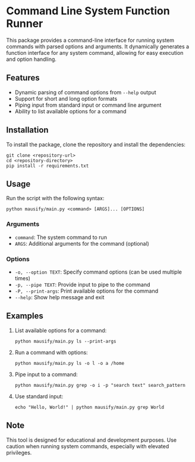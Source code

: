 # Command Line System Function Runner

This package provides a command-line interface for running system commands with parsed options and arguments. It dynamically generates a function interface for any system command, allowing for easy execution and option handling.

## Features

- Dynamic parsing of command options from `--help` output
- Support for short and long option formats
- Piping input from standard input or command line argument
- Ability to list available options for a command

## Installation

To install the package, clone the repository and install the dependencies:

```
git clone <repository-url>
cd <repository-directory>
pip install -r requirements.txt
```

## Usage

Run the script with the following syntax:

```
python mausify/main.py <command> [ARGS]... [OPTIONS]
```

### Arguments

- `command`: The system command to run
- `ARGS`: Additional arguments for the command (optional)

### Options

- `-o, --option TEXT`: Specify command options (can be used multiple times)
- `-p, --pipe TEXT`: Provide input to pipe to the command
- `-P, --print-args`: Print available options for the command
- `--help`: Show help message and exit

## Examples

1. List available options for a command:
   ```
   python mausify/main.py ls --print-args
   ```

2. Run a command with options:
   ```
   python mausify/main.py ls -o l -o a /home
   ```

3. Pipe input to a command:
   ```
   python mausify/main.py grep -o i -p "search text" search_pattern
   ```

4. Use standard input:
   ```
   echo "Hello, World!" | python mausify/main.py grep World
   ```

## Note

This tool is designed for educational and development purposes. Use caution when running system commands, especially with elevated privileges.
